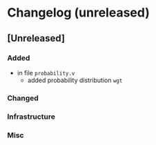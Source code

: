 # Changelog (unreleased)

## [Unreleased]

### Added

- in file `probability.v`
  + added probability distribution `wgt`

### Changed

### Infrastructure

### Misc
